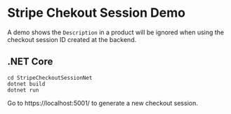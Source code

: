 # Stripe Chekout Session Demo

A demo shows the `Description` in a product will be ignored when using the checkout session ID created at the backend.

## .NET Core

```
cd StripeCheckoutSessionNet
dotnet build
dotnet run
```

Go to https://localhost:5001/ to generate a new checkout session.
